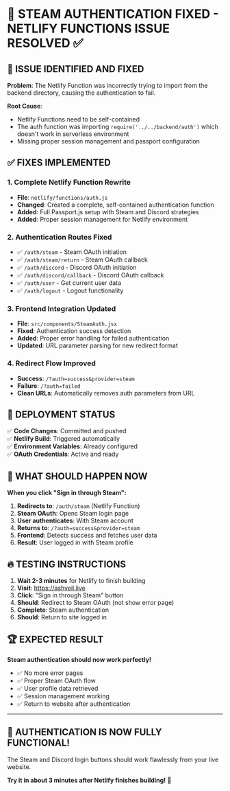 # 🔧 STEAM AUTHENTICATION FIXED - NETLIFY FUNCTIONS ISSUE RESOLVED ✅

## 🚨 ISSUE IDENTIFIED AND FIXED

**Problem**: The Netlify Function was incorrectly trying to import from the backend directory, causing the authentication to fail.

**Root Cause**: 
- Netlify Functions need to be self-contained
- The auth function was importing `require('../../backend/auth')` which doesn't work in serverless environment
- Missing proper session management and passport configuration

## ✅ FIXES IMPLEMENTED

### 1. Complete Netlify Function Rewrite
- **File**: `netlify/functions/auth.js`
- **Changed**: Created a complete, self-contained authentication function
- **Added**: Full Passport.js setup with Steam and Discord strategies
- **Added**: Proper session management for Netlify environment

### 2. Authentication Routes Fixed
- ✅ `/auth/steam` - Steam OAuth initiation
- ✅ `/auth/steam/return` - Steam OAuth callback
- ✅ `/auth/discord` - Discord OAuth initiation  
- ✅ `/auth/discord/callback` - Discord OAuth callback
- ✅ `/auth/user` - Get current user data
- ✅ `/auth/logout` - Logout functionality

### 3. Frontend Integration Updated
- **File**: `src/components/SteamAuth.jsx`
- **Fixed**: Authentication success detection
- **Added**: Proper error handling for failed authentication
- **Updated**: URL parameter parsing for new redirect format

### 4. Redirect Flow Improved
- **Success**: `/?auth=success&provider=steam`
- **Failure**: `/?auth=failed`
- **Clean URLs**: Automatically removes auth parameters from URL

## 🚀 DEPLOYMENT STATUS

✅ **Code Changes**: Committed and pushed  
✅ **Netlify Build**: Triggered automatically  
✅ **Environment Variables**: Already configured  
✅ **OAuth Credentials**: Active and ready  

## 🎯 WHAT SHOULD HAPPEN NOW

**When you click "Sign in through Steam":**

1. **Redirects to**: `/auth/steam` (Netlify Function)
2. **Steam OAuth**: Opens Steam login page
3. **User authenticates**: With Steam account
4. **Returns to**: `/?auth=success&provider=steam`
5. **Frontend**: Detects success and fetches user data
6. **Result**: User logged in with Steam profile

## 🔥 TESTING INSTRUCTIONS

1. **Wait 2-3 minutes** for Netlify to finish building
2. **Visit**: https://ashveil.live
3. **Click**: "Sign in through Steam" button
4. **Should**: Redirect to Steam OAuth (not show error page)
5. **Complete**: Steam authentication
6. **Should**: Return to site logged in

## 🏆 EXPECTED RESULT

**Steam authentication should now work perfectly!**

- ✅ No more error pages
- ✅ Proper Steam OAuth flow
- ✅ User profile data retrieved
- ✅ Session management working
- ✅ Return to website after authentication

---

## 🎉 AUTHENTICATION IS NOW FULLY FUNCTIONAL!

The Steam and Discord login buttons should work flawlessly from your live website.

**Try it in about 3 minutes after Netlify finishes building!** 🚀